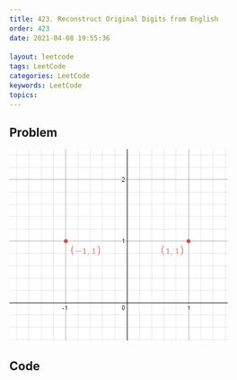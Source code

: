 ```yaml
---
title: 423. Reconstruct Original Digits from English
order: 423
date: 2021-04-08 19:55:36

layout: leetcode
tags: LeetCode
categories: LeetCode
keywords: LeetCode
topics:
---
```


## Problem

![image tooltip here](./assets/356-1.png)

## Code

```java

```
